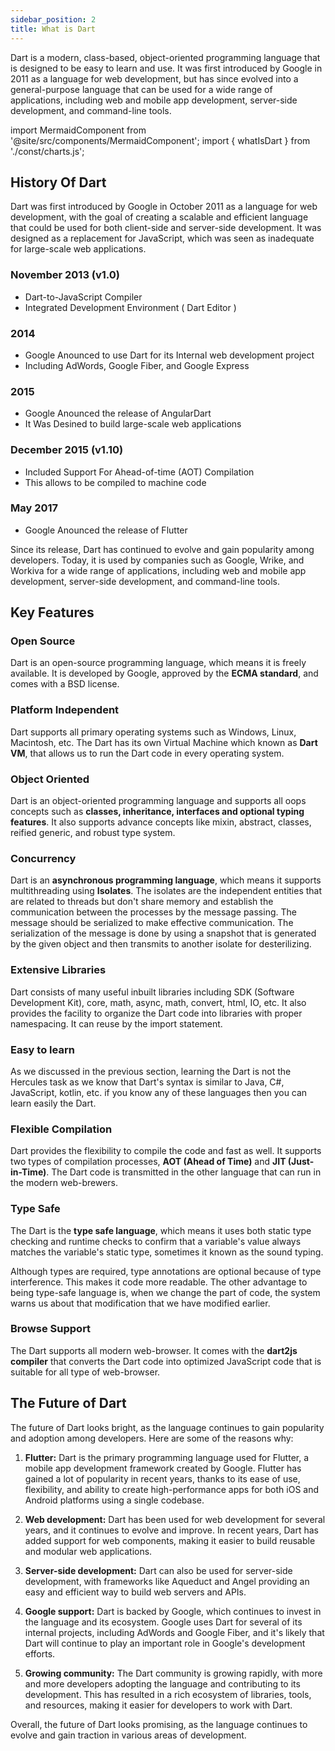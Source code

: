 ```yaml
---
sidebar_position: 2
title: What is Dart
---
```




Dart is a modern, class-based, object-oriented programming language that is designed to be easy to learn and use. 
It was first introduced by Google in 2011 as a language for web development, but has since evolved into a general-purpose language that can be used for a wide range of applications, including web and mobile app development, server-side development, and command-line tools.


import MermaidComponent from '@site/src/components/MermaidComponent';
import { whatIsDart } from './const/charts.js';

<MermaidComponent example={whatIsDart} />

## **History Of Dart**

Dart was first introduced by Google in October 2011 as a language for web development, with the goal of creating a scalable and efficient language that could be used for both client-side and server-side development. It was designed as a replacement for JavaScript, which was seen as inadequate for large-scale web applications.

### November 2013 (v1.0)
- Dart-to-JavaScript Compiler
- Integrated Development Environment ( Dart Editor )

### 2014
- Google Anounced to use Dart for its Internal web development project
- Including AdWords, Google Fiber, and Google Express

### 2015
- Google Anounced the release of AngularDart
- It Was Desined to build large-scale web applications

### December 2015 (v1.10)
- Included Support For Ahead-of-time (AOT) Compilation
- This allows to be compiled to machine code

### May 2017
- Google Anounced the release of Flutter

Since its release, Dart has continued to evolve and gain popularity among developers. Today, it is used by companies such as Google, Wrike, and Workiva for a wide range of applications, including web and mobile app development, server-side development, and command-line tools.

## Key Features

### Open Source

Dart is an open-source programming language, which means it is freely available. It is developed by Google, approved by the **ECMA standard**, and comes with a BSD license.
### Platform Independent

Dart supports all primary operating systems such as Windows, Linux, Macintosh, etc. The Dart has its own Virtual Machine which known as **Dart VM**, that allows us to run the Dart code in every operating system.
### Object Oriented

Dart is an object-oriented programming language and supports all oops concepts such as **classes, inheritance, interfaces and optional typing features**. It also supports advance concepts like mixin, abstract, classes, reified generic, and robust type system.
### Concurrency

Dart is an **asynchronous programming language**, which means it supports multithreading using **Isolates**. The isolates are the independent entities that are related to threads but don't share memory and establish the communication between the processes by the message passing. The message should be serialized to make effective communication. The serialization of the message is done by using a snapshot that is generated by the given object and then transmits to another isolate for desterilizing.
### Extensive Libraries

Dart consists of many useful inbuilt libraries including SDK (Software Development Kit), core, math, async, math, convert, html, IO, etc. It also provides the facility to organize the Dart code into libraries with proper namespacing. It can reuse by the import statement.

### Easy to learn

As we discussed in the previous section, learning the Dart is not the Hercules task as we know that Dart's syntax is similar to Java, C#, JavaScript, kotlin, etc. if you know any of these languages then you can learn easily the Dart.

### Flexible Compilation

Dart provides the flexibility to compile the code and fast as well. It supports two types of compilation processes, **AOT (Ahead of Time)** and **JIT (Just-in-Time)**. The Dart code is transmitted in the other language that can run in the modern web-brewers.

### Type Safe

The Dart is the **type safe language**, which means it uses both static type checking and runtime checks to confirm that a variable's value always matches the variable's static type, sometimes it known as the sound typing.

Although types are required, type annotations are optional because of type interference. This makes it code more readable. The other advantage to being type-safe language is, when we change the part of code, the system warns us about that modification that we have modified earlier.

### Browse Support

The Dart supports all modern web-browser. It comes with the **dart2js compiler** that converts the Dart code into optimized JavaScript code that is suitable for all type of web-browser.

## The Future of Dart

The future of Dart looks bright, as the language continues to gain popularity and adoption among developers. Here are some of the reasons why:

1. **Flutter:** Dart is the primary programming language used for Flutter, a mobile app development framework created by Google. Flutter has gained a lot of popularity in recent years, thanks to its ease of use, flexibility, and ability to create high-performance apps for both iOS and Android platforms using a single codebase.

2. **Web development:** Dart has been used for web development for several years, and it continues to evolve and improve. In recent years, Dart has added support for web components, making it easier to build reusable and modular web applications.

3. **Server-side development:** Dart can also be used for server-side development, with frameworks like Aqueduct and Angel providing an easy and efficient way to build web servers and APIs.

4. **Google support:** Dart is backed by Google, which continues to invest in the language and its ecosystem. Google uses Dart for several of its internal projects, including AdWords and Google Fiber, and it's likely that Dart will continue to play an important role in Google's development efforts.

5. **Growing community:** The Dart community is growing rapidly, with more and more developers adopting the language and contributing to its development. This has resulted in a rich ecosystem of libraries, tools, and resources, making it easier for developers to work with Dart.

Overall, the future of Dart looks promising, as the language continues to evolve and gain traction in various areas of development.
